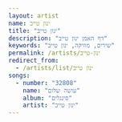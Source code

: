 ```yaml
---
layout: artist
name: ינון טייב
title: "ינון טייב"
description: "דף האמן ינון טייב"
keywords: "שירים, מוזיקה, ינון טייב"
permalink: /artists/ינון-טייב
redirect_from:
  - /artists/list/ינון טייב
songs:
  - number: "32808"
    name: "עושה שלום"
    album: "סינגלים"
    artist: "ינון טייב"
---
```

